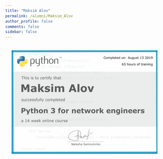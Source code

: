 ```yaml
---
title: "Maksim Alov"
permalink: /alumni/Maksim_Alov
author_profile: false
comments: false
sidebar: false
---
```


<div style="padding: 20px;">
  <img src="https://raw.githubusercontent.com/pyneng/pyneng.github.io/master/alumni/Maksim_Alov.png" alt="Python for network engineers">
</div>

